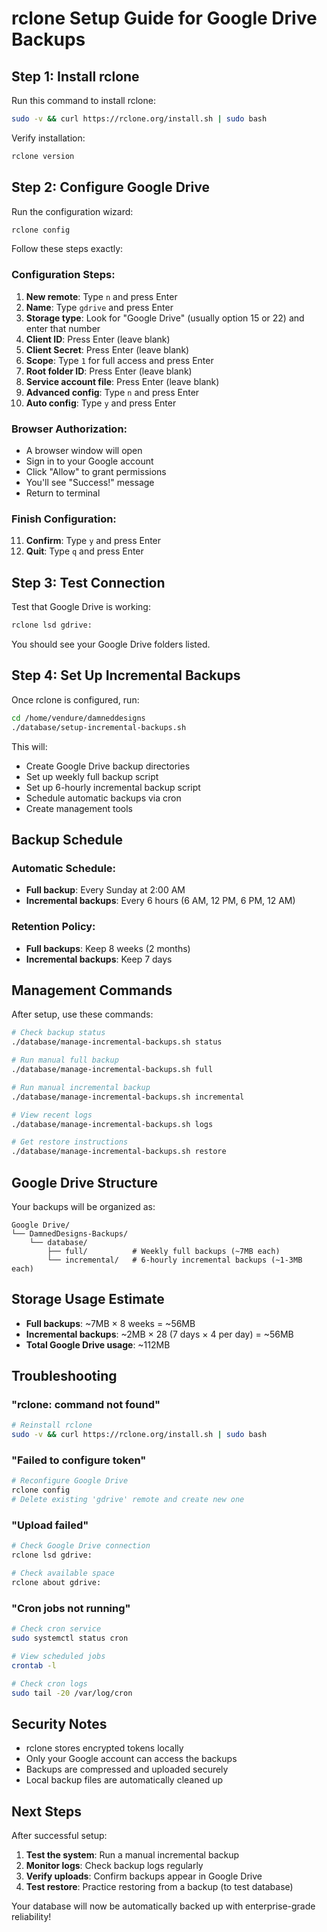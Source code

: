 # rclone Setup Guide for Google Drive Backups

## Step 1: Install rclone

Run this command to install rclone:

```bash
sudo -v && curl https://rclone.org/install.sh | sudo bash
```

Verify installation:
```bash
rclone version
```

## Step 2: Configure Google Drive

Run the configuration wizard:
```bash
rclone config
```

Follow these steps exactly:

### Configuration Steps:

1. **New remote**: Type `n` and press Enter
2. **Name**: Type `gdrive` and press Enter
3. **Storage type**: Look for "Google Drive" (usually option 15 or 22) and enter that number
4. **Client ID**: Press Enter (leave blank)
5. **Client Secret**: Press Enter (leave blank)
6. **Scope**: Type `1` for full access and press Enter
7. **Root folder ID**: Press Enter (leave blank)
8. **Service account file**: Press Enter (leave blank)
9. **Advanced config**: Type `n` and press Enter
10. **Auto config**: Type `y` and press Enter

### Browser Authorization:

- A browser window will open
- Sign in to your Google account
- Click "Allow" to grant permissions
- You'll see "Success!" message
- Return to terminal

### Finish Configuration:

11. **Confirm**: Type `y` and press Enter
12. **Quit**: Type `q` and press Enter

## Step 3: Test Connection

Test that Google Drive is working:
```bash
rclone lsd gdrive:
```

You should see your Google Drive folders listed.

## Step 4: Set Up Incremental Backups

Once rclone is configured, run:
```bash
cd /home/vendure/damneddesigns
./database/setup-incremental-backups.sh
```

This will:
- Create Google Drive backup directories
- Set up weekly full backup script
- Set up 6-hourly incremental backup script
- Schedule automatic backups via cron
- Create management tools

## Backup Schedule

### Automatic Schedule:
- **Full backup**: Every Sunday at 2:00 AM
- **Incremental backups**: Every 6 hours (6 AM, 12 PM, 6 PM, 12 AM)

### Retention Policy:
- **Full backups**: Keep 8 weeks (2 months)
- **Incremental backups**: Keep 7 days

## Management Commands

After setup, use these commands:

```bash
# Check backup status
./database/manage-incremental-backups.sh status

# Run manual full backup
./database/manage-incremental-backups.sh full

# Run manual incremental backup
./database/manage-incremental-backups.sh incremental

# View recent logs
./database/manage-incremental-backups.sh logs

# Get restore instructions
./database/manage-incremental-backups.sh restore
```

## Google Drive Structure

Your backups will be organized as:
```
Google Drive/
└── DamnedDesigns-Backups/
    └── database/
        ├── full/          # Weekly full backups (~7MB each)
        └── incremental/   # 6-hourly incremental backups (~1-3MB each)
```

## Storage Usage Estimate

- **Full backups**: ~7MB × 8 weeks = ~56MB
- **Incremental backups**: ~2MB × 28 (7 days × 4 per day) = ~56MB
- **Total Google Drive usage**: ~112MB

## Troubleshooting

### "rclone: command not found"
```bash
# Reinstall rclone
sudo -v && curl https://rclone.org/install.sh | sudo bash
```

### "Failed to configure token"
```bash
# Reconfigure Google Drive
rclone config
# Delete existing 'gdrive' remote and create new one
```

### "Upload failed"
```bash
# Check Google Drive connection
rclone lsd gdrive:

# Check available space
rclone about gdrive:
```

### "Cron jobs not running"
```bash
# Check cron service
sudo systemctl status cron

# View scheduled jobs
crontab -l

# Check cron logs
sudo tail -20 /var/log/cron
```

## Security Notes

- rclone stores encrypted tokens locally
- Only your Google account can access the backups
- Backups are compressed and uploaded securely
- Local backup files are automatically cleaned up

## Next Steps

After successful setup:

1. **Test the system**: Run a manual incremental backup
2. **Monitor logs**: Check backup logs regularly
3. **Verify uploads**: Confirm backups appear in Google Drive
4. **Test restore**: Practice restoring from a backup (to test database)

Your database will now be automatically backed up with enterprise-grade reliability!
